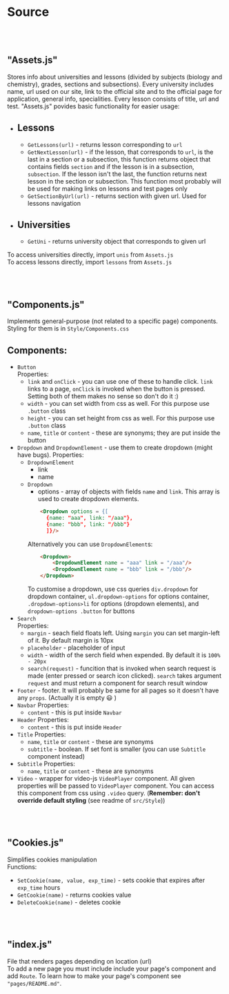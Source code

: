 # Source

<br></br>
## "Assets.js"
Stores info about universities and lessons (divided by subjects (biology and chemistry), grades, sections and subsections). Every university includes name, url used on our site, link to the official site and to the official page for application, general info, specialities. Every lesson consists of title, url and test. "Assets.js" povides basic functionality for easier usage:
* ## Lessons
  * `GetLessons(url)` - returns lesson corresponding to `url`
  * `GetNextLesson(url)` - if the lesson, that corresponds to `url`, is the last in a section or a subsection, this function returns object that contains fields `section` and if the lesson is in a subsection, `subsection`. If the lesson isn't the last, the function returns next lesson in the section or subsection. This function most probably will be used for making links on lessons and test pages only
  * `GetSectionByUrl(url)` - returns section with given url. Used for lessons navigation
* ## Universities
  * `GetUni` - returns university object that corresponds to given url

To access universities directly, import `unis` from `Assets.js`  
To access lessons directly, import `lessons` from `Assets.js`  

<br></br>
## "Components.js"
Implements general-purpose (not related to a specific page) components. Styling for them is in `Style/Components.css`
## Components:
* `Button`  
Properties:  
  * `link` and `onClick` - you can use one of these to handle click. `link` links to a page, `onClick` is invoked when the button is pressed. Setting both of them makes no sense so don't do it :)
  * `width` - you can set width from css as well. For this purpose use `.button` class
  * `height` - you can set height from css as well. For this purpose use `.button` class
  * `name`, `title` or `content` - these are synonyms; they are put inside the button
* `Dropdown` and `DropdownElement` - use them to create dropdown (might have bugs).
Properties:  
  * `DropdownElement`
    * link
    * name
  * `Dropdown`
    * options - array of objects with fields `name` and `link`. This array is used to create dropdown elements. 
    ```html
        <Dropdown options = {[
          {name: "aaa", link: "/aaa"}, 
          {name: "bbb", link: "/bbb"}
          ]}/>
    ```
    Alternatively you can use `DropdownElement`s: 
    ```html
        <Dropdown>
            <DropdownElement name = "aaa" link = "/aaa"/>
            <DropdownElement name = "bbb" link = "/bbb"/>
        </Dropdown>
    ```
    To customise a dropdown, use css queries `div.dropdown` for dropdown container, `ul.dropdown-options` for options container, `.dropdown-options>li` for options (dropdown elements), and `dropdown-options .button` for buttons
* `Search`  
  Properties:  
  * `margin` - seach field floats left. Using `margin` you can set margin-left of it. By default margin is 10px
  * `placeholder` - placeholder of input
  * `width` - width of the serch field when expended. By default it is `100% - 20px`
  * `search(request)` - funcition that is invoked when search request is made (enter pressed or search icon clicked). `search` takes argument `request` and must return a component for search result window
* `Footer` - footer. It will probably be same for all pages so it doesn't have any `props`. (Actually it is empty :smiley: )
* `Navbar` 
  Properties:  
  * `content` - this is put inside `Navbar`
* `Header` 
  Properties:  
  * `content` - this is put inside `Header`
* `Title` 
  Properties:  
  * `name`, `title` or `content` - these are synonyms
  * `subtitle` - boolean. If set font is smaller (you can use `Subtitle` component instead)
* `Subtitle`
  Properties:  
  * `name`, `title` or `content` - these are synonyms
* `Video` - wrapper for video-js `VideoPlayer` component. All given properties will be passed to `VideoPlayer` component. You can access this component from css using `.video` query. (**Remember: don't override default styling** (see readme of `src/Style`))

<br></br>
## "Cookies.js"
Simplifies cookies manipulation  
Functions:  
* `SetCookie(name, value, exp_time)` - sets cookie that expires after `exp_time` hours
* `GetCookie(name)` - returns cookies value
* `DeleteCookie(name)` - deletes cookie

<br></br>
## "index.js"  
File that renders pages depending on location (url)  
To add a new page you must include include your page's component and add `Route`. To learn how to make your page's component see `"pages/README.md"`.

